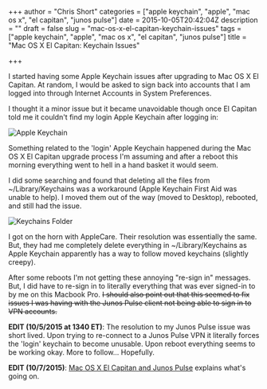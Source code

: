 +++
author = "Chris Short"
categories = ["apple keychain", "apple", "mac os x", "el capitan", "junos pulse"]
date = 2015-10-05T20:42:04Z
description = ""
draft = false
slug = "mac-os-x-el-capitan-keychain-issues"
tags = ["apple keychain", "apple", "mac os x", "el capitan", "junos pulse"]
title = "Mac OS X El Capitan: Keychain Issues"

+++

I started having some Apple Keychain issues after upgrading to Mac OS X El Capitan. At random, I would be asked to sign back into accounts that I am logged into through Internet Accounts in System Preferences.

<script async src="//pagead2.googlesyndication.com/pagead/js/adsbygoogle.js"></script>
<!-- chrisshort.net Responsive -->
<ins class="adsbygoogle"
     style="display:block"
     data-ad-client="ca-pub-8972983586873269"
     data-ad-slot="1297095894"
     data-ad-format="auto"></ins>
<script>
   (adsbygoogle = window.adsbygoogle || []).push({});
</script>

I thought it a minor issue but it became unavoidable though once El Capitan told me it couldn't find my login Apple Keychain after logging in:

![Apple Keychain](https://cdn.chrisshort.net/Fullscreen_10_5_15__11_44_AM.png)

Something related to the 'login' Apple Keychain happened during the Mac OS X El Capitan upgrade process I'm assuming and after a reboot this morning everything went to hell in a hand basket it would seem.

I did some searching and found that deleting all the files from ~/Library/Keychains was a workaround (Apple Keychain First Aid was unable to help). I moved them out of the way (moved to Desktop), rebooted, and still had the issue.

![Keychains Folder](https://cdn.chrisshort.net/Keychains.png)

I got on the horn with AppleCare. Their resolution was essentially the same. But, they had me completely delete everything in ~/Library/Keychains as Apple Keychain apparently has a way to follow moved keychains (slightly creepy).

<script async src="//pagead2.googlesyndication.com/pagead/js/adsbygoogle.js"></script>
<!-- chrisshort.net Responsive -->
<ins class="adsbygoogle"
     style="display:block"
     data-ad-client="ca-pub-8972983586873269"
     data-ad-slot="1297095894"
     data-ad-format="auto"></ins>
<script>
   (adsbygoogle = window.adsbygoogle || []).push({});
</script>

After some reboots I'm not getting these annoying "re-sign in" messages. But, I did have to re-sign in to literally everything that was ever signed-in to by me on this Macbook Pro. ~~I should also point out that this seemed to fix issues I was having with the Junos Pulse client not being able to sign in to VPN accounts.~~

**EDIT (10/5/2015 at 1340 ET)**: The resolution to my Junos Pulse issue was short lived. Upon trying to re-connect to a Junos Pulse VPN it literally forces the 'login' keychain to become unusable. Upon reboot everything seems to be working okay. More to follow... Hopefully.

**EDIT (10/7/2015)**: [Mac OS X El Capitan and Junos Pulse](https://chrisshort.net/mac-os-x-el-capitan-and-junos-pulse/) explains what's going on.
